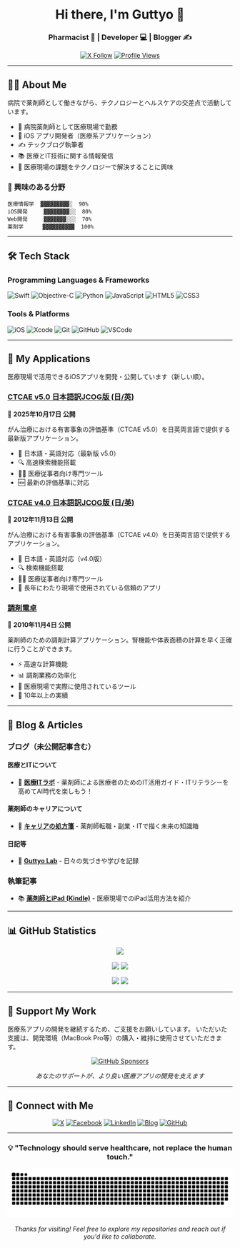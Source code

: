<div align="center">

# Hi there, I'm Guttyo 👋

### Pharmacist 💊 | Developer 💻 | Blogger ✍️

[![X Follow](https://img.shields.io/twitter/follow/Guttyo?style=social&logo=x&label=Follow%20@Guttyo)](https://www.x.com/Guttyo)
[![Profile Views](https://komarev.com/ghpvc/?username=Guttyo&color=blue&style=flat)](https://github.com/Guttyo)

</div>

---

## 👨‍💻 About Me

病院で薬剤師として働きながら、テクノロジーとヘルスケアの交差点で活動しています。

- 💊 病院薬剤師として医療現場で勤務
- 📱 iOS アプリ開発者（医療系アプリケーション）
- ✍️ テックブログ執筆者
- 📚 医療とIT技術に関する情報発信
- 🎯 医療現場の課題をテクノロジーで解決することに興味

### 🌟 興味のある分野

```text
医療情報学  ▓▓▓▓▓▓▓▓▓░  90%
iOS開発     ▓▓▓▓▓▓▓▓░░  80%
Web開発     ▓▓▓▓▓▓▓░░░  70%
薬剤学      ▓▓▓▓▓▓▓▓▓▓  100%
```

---

## 🛠️ Tech Stack

### Programming Languages & Frameworks
![Swift](https://img.shields.io/badge/Swift-FA7343?style=for-the-badge&logo=swift&logoColor=white)
![Objective-C](https://img.shields.io/badge/Objective--C-438EFF?style=for-the-badge&logo=apple&logoColor=white)
![Python](https://img.shields.io/badge/Python-3776AB?style=for-the-badge&logo=python&logoColor=white)
![JavaScript](https://img.shields.io/badge/JavaScript-F7DF1E?style=for-the-badge&logo=javascript&logoColor=black)
![HTML5](https://img.shields.io/badge/HTML5-E34F26?style=for-the-badge&logo=html5&logoColor=white)
![CSS3](https://img.shields.io/badge/CSS3-1572B6?style=for-the-badge&logo=css3&logoColor=white)

### Tools & Platforms
![iOS](https://img.shields.io/badge/iOS-000000?style=for-the-badge&logo=ios&logoColor=white)
![Xcode](https://img.shields.io/badge/Xcode-147EFB?style=for-the-badge&logo=xcode&logoColor=white)
![Git](https://img.shields.io/badge/Git-F05032?style=for-the-badge&logo=git&logoColor=white)
![GitHub](https://img.shields.io/badge/GitHub-181717?style=for-the-badge&logo=github&logoColor=white)
![VSCode](https://img.shields.io/badge/VSCode-007ACC?style=for-the-badge&logo=visualstudiocode&logoColor=white)

---

## 📱 My Applications

医療現場で活用できるiOSアプリを開発・公開しています（新しい順）。

### [CTCAE v5.0 日本語訳JCOG版 (日/英)](https://apps.apple.com/jp/app/id1505294578)
📅 **2025年10月17日 公開**

がん治療における有害事象の評価基準（CTCAE v5.0）を日英両言語で提供する最新版アプリケーション。

- 📖 日本語・英語対応（最新版 v5.0）
- 🔍 高速検索機能搭載
- 👨‍⚕️ 医療従事者向け専門ツール
- 🆕 最新の評価基準に対応

### [CTCAE v4.0 日本語訳JCOG版 (日/英)](https://apps.apple.com/jp/app/id576215567)
📅 **2012年11月13日 公開**

がん治療における有害事象の評価基準（CTCAE v4.0）を日英両言語で提供するアプリケーション。

- 📖 日本語・英語対応（v4.0版）
- 🔍 検索機能搭載
- 👨‍⚕️ 医療従事者向け専門ツール
- 📱 長年にわたり現場で使用されている信頼のアプリ

### [調剤電卓](https://apps.apple.com/jp/app/%E8%AA%BF%E5%89%A4%E9%9B%BB%E5%8D%93/id400743343)
📅 **2010年11月4日 公開**

薬剤師のための調剤計算アプリケーション。腎機能や体表面積の計算を早く正確に行うことができます。

- ⚡ 高速な計算機能
- 📊 調剤業務の効率化
- 🎯 医療現場で実際に使用されているツール
- 💯 10年以上の実績

---

## 📝 Blog & Articles

### ブログ（未公開記事含む）

#### 医療とITについて
- 🏥 **[医療ITラボ](https://www.yakuzaishi.app/)** - 薬剤師による医療者のためのIT活用ガイド・ITリテラシーを高めてAI時代を楽しもう！

#### 薬剤師のキャリアについて
- 💼 **[キャリアの処方箋](https://career.yakuzaishi.app/)** - 薬剤師転職・副業・ITで描く未来の知識箱

#### 日記等
- 📓 **[Guttyo Lab](https://blog.guttyo.jp/)** - 日々の気づきや学びを記録

### 執筆記事

- 📚 **[薬剤師とiPad (Kindle)](https://www.amazon.co.jp/%E8%96%AC%E5%89%A4%E5%B8%AB%E3%81%A8iPad-%E5%8C%BB%E7%99%82%E3%81%A8iPad-Takafumi-Mizuguchi-ebook/dp/B00I13I2G2)** - 医療現場でのiPad活用方法を紹介

---

## 📊 GitHub Statistics

<div align="center">

![](https://github-profile-summary-cards.vercel.app/api/cards/profile-details?username=Guttyo&theme=nord_bright)

![](https://github-profile-summary-cards.vercel.app/api/cards/repos-per-language?username=Guttyo&theme=nord_bright)
![](https://github-profile-summary-cards.vercel.app/api/cards/most-commit-language?username=Guttyo&theme=nord_bright)

![](https://github-profile-summary-cards.vercel.app/api/cards/stats?username=Guttyo&theme=nord_bright)
![](https://github-profile-summary-cards.vercel.app/api/cards/productive-time?username=Guttyo&theme=nord_bright)

</div>

---

## 💝 Support My Work

医療系アプリの開発を継続するため、ご支援をお願いしています。
いただいた支援は、開発環境（MacBook Pro等）の購入・維持に使用させていただきます。

<div align="center">

[![GitHub Sponsors](https://img.shields.io/badge/Sponsor-GitHub-EA4AAA?style=for-the-badge&logo=github-sponsors&logoColor=white)](https://github.com/sponsors/Guttyo)

*あなたのサポートが、より良い医療アプリの開発を支えます*

</div>

---

## 🤝 Connect with Me

<div align="center">

[![X](https://img.shields.io/badge/X-000000?style=for-the-badge&logo=x&logoColor=white)](https://www.x.com/Guttyo)
[![Facebook](https://img.shields.io/badge/Facebook-1877F2?style=for-the-badge&logo=facebook&logoColor=white)](https://www.facebook.com/takafumi.mizuguchi)
[![LinkedIn](https://img.shields.io/badge/LinkedIn-0A66C2?style=for-the-badge&logo=linkedin&logoColor=white)](https://www.linkedin.com/in/takafumimizuguchi)
[![Blog](https://img.shields.io/badge/Blog-FF5722?style=for-the-badge&logo=blogger&logoColor=white)](https://blog.guttyo.jp/)
[![GitHub](https://img.shields.io/badge/GitHub-181717?style=for-the-badge&logo=github&logoColor=white)](https://github.com/Guttyo)

</div>

---

<div align="center">

### 💡 "Technology should serve healthcare, not replace the human touch."

![](https://raw.githubusercontent.com/platane/snk/output/github-contribution-grid-snake-dark.svg)

*Thanks for visiting! Feel free to explore my repositories and reach out if you'd like to collaborate.*

</div>
